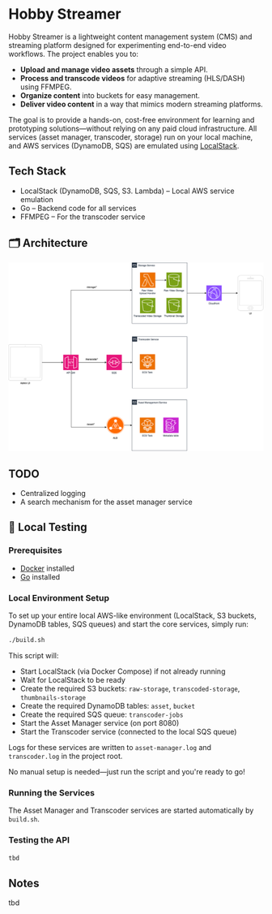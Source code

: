 # Hobby Streamer

Hobby Streamer is a lightweight content management system (CMS) and streaming platform designed for experimenting end-to-end video workflows. The project enables you to:

- **Upload and manage video assets** through a simple API.
- **Process and transcode videos** for adaptive streaming (HLS/DASH) using FFMPEG.
- **Organize content** into buckets for easy management.
- **Deliver video content** in a way that mimics modern streaming platforms.

The goal is to provide a hands-on, cost-free environment for learning and prototyping solutions—without relying on any paid cloud infrastructure. All services (asset manager, transcoder, storage) run on your local machine, and AWS services (DynamoDB, SQS) are emulated using [LocalStack](https://github.com/localstack/localstack).

## Tech Stack
- LocalStack (DynamoDB, SQS, S3. Lambda) – Local AWS service emulation
- Go – Backend code for all services
- FFMPEG – For the transcoder service

## 🗂️ Architecture

![Architecture Diagram](docs/hobby-streamer.drawio.svg)

## TODO

- Centralized logging
- A search mechanism for the asset manager service

## 🧪 Local Testing

### Prerequisites
- [Docker](https://www.docker.com/products/docker-desktop/) installed
- [Go](https://go.dev/doc/install) installed

### Local Environment Setup

To set up your entire local AWS-like environment (LocalStack, S3 buckets, DynamoDB tables, SQS queues) and start the core services, simply run:

```sh
./build.sh
```

This script will:
- Start LocalStack (via Docker Compose) if not already running
- Wait for LocalStack to be ready
- Create the required S3 buckets: `raw-storage`, `transcoded-storage`, `thumbnails-storage`
- Create the required DynamoDB tables: `asset`, `bucket`
- Create the required SQS queue: `transcoder-jobs`
- Start the Asset Manager service (on port 8080)
- Start the Transcoder service (connected to the local SQS queue)

Logs for these services are written to `asset-manager.log` and `transcoder.log` in the project root.

No manual setup is needed—just run the script and you're ready to go!

### Running the Services

The Asset Manager and Transcoder services are started automatically by `build.sh`.

### Testing the API
`tbd`

## Notes
tbd


